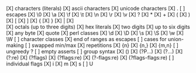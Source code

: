 [X] characters (literals)
  [X] ascii characters
  [X] unicode characters
[X] .
[ ] escapes
  [X] \0
  [X] \a
  [X] \f
  [X] \t
  [X] \n
  [X] \r
  [X] \v
  [X] ?
  [X] *
  [X] +
  [X] (
  [X] )
  [X] [
  [X] ]
  [X] {
  [X] }
  [X] |
  [X] \
  [X] octals (up to three digits)
  [X] hex literals
    [X] two digits
    [X] up to six digits
  [X] any byte
  [X] quote
  [X] perl classes
    [X] \d
    [X] \D
    [X] \s
    [X] \S
    [X] \w
    [X] \W
[ ] character classes
  [X] end of ranges as escapes
  [ ] cases for union-making
  [ ] swapped min/max
[X] repetitions
  [X] {n}
  [X] {n,}
  [X] {m,n}
[ ] ungreedy ?
[ ] empty asserts
[ ] group syntax
  [X] ()
  [X] (?P<name>...)
  [X] (?<name>...)
  [X] (?:re)
  [X] (?flags)
  [X] (?flags:re)
  [X] (?-flags:re)
  [X] (?flags-flags:re)
  [ ] individual flags
    [X] i
    [X] m
    [X] s
    [ ] U
